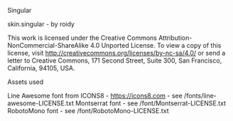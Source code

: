 Singular

skin.singular - by roidy


This work is licensed under the Creative Commons Attribution-NonCommercial-ShareAlike 4.0 Unported License.
To view a copy of this license, visit http://creativecommons.org/licenses/by-nc-sa/4.0/
or send a letter to Creative Commons, 171 Second Street, Suite 300, San Francisco, California, 94105, USA.

Assets used

Line Awesome font from ICONS8 - https://icons8.com - see /fonts/line-awesome-LICENSE.txt
Montserrat font - see /font/Montserrat-LICENSE.txt
RobotoMono font - see /font/RobotoMono-LICENSE.txt